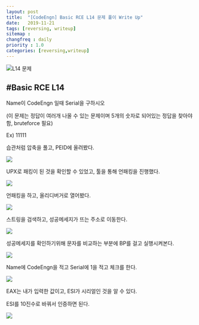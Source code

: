 ```yaml
---
layout: post
title:  "[CodeEngn] Basic RCE L14 문제 풀이 Write Up"
date:   2019-11-21
tags: [reversing, writeup]
sitemap :
changfreq : daily
priority : 1.0
categories: [reversing,writeup]
---
```


![L14 문제](https://img1.daumcdn.net/thumb/R1280x0/?scode=mtistory2&fname=https%3A%2F%2Fk.kakaocdn.net%2Fdn%2Fvd1nU%2FbtqzSZtIDDq%2FVBxSkYIHPjGawtuXICOqz1%2Fimg.png)

#Basic RCE L14
---
Name이 CodeEngn 일때 Serial을 구하시오

(이 문제는 정답이 여러개 나올 수 있는 문제이며 5개의 숫자로 되어있는 정답을 찾아야함, bruteforce 필요)

Ex) 11111


습관처럼 압축을 풀고, PEID에 올려봤다.

![](https://img1.daumcdn.net/thumb/R1280x0/?scode=mtistory2&fname=https%3A%2F%2Fk.kakaocdn.net%2Fdn%2FnrAMo%2FbtqzR25tX1C%2FTHqtg7eRHk6m3nCgzRuM71%2Fimg.png)

UPX로 패킹이 된 것을 확인할 수 있었고, 툴을 통해 언패킹을 진행했다.

![](https://img1.daumcdn.net/thumb/R1280x0/?scode=mtistory2&fname=https%3A%2F%2Fk.kakaocdn.net%2Fdn%2FqdnEu%2FbtqzTCLODLs%2FfPlCunH1SkFgRTwYqcks11%2Fimg.png)

언패킹을 하고, 올리디버거로 열어봤다.

![](https://img1.daumcdn.net/thumb/R1280x0/?scode=mtistory2&fname=https%3A%2F%2Fk.kakaocdn.net%2Fdn%2F9ySgO%2FbtqzT42oojU%2FnxSQzcKQd88I2a4zOxDCe1%2Fimg.png)

스트링을 검색하고, 성공메세지가 뜨는 주소로 이동한다.

![](https://img1.daumcdn.net/thumb/R1280x0/?scode=mtistory2&fname=https%3A%2F%2Fk.kakaocdn.net%2Fdn%2FmAZ04%2FbtqzU8JYyoW%2FuleS6FCQeYry6og04PnCQK%2Fimg.png)

성공메세지를 확인하기위해 문자를 비교하는 부분에 BP를 걸고 실행시켜본다.

![](https://img1.daumcdn.net/thumb/R1280x0/?scode=mtistory2&fname=https%3A%2F%2Fk.kakaocdn.net%2Fdn%2FDoccM%2FbtqzU9B98YU%2Fo1LotgsYSi7m5ScQCdFKJK%2Fimg.png)

Name에 CodeEngn을 적고 Serial에 1을 적고 체크를 한다.

![](https://img1.daumcdn.net/thumb/R1280x0/?scode=mtistory2&fname=https%3A%2F%2Fk.kakaocdn.net%2Fdn%2FcscTRJ%2FbtqzU8wtwX5%2FZILBKnpxt8283y7p7I6akk%2Fimg.png)

EAX는 내가 입력한 값이고, ESI가 시리얼인 것을 알 수 있다.

ESI를 10진수로 바꿔서 인증하면 된다.

![](https://img1.daumcdn.net/thumb/R1280x0/?scode=mtistory2&fname=https%3A%2F%2Fk.kakaocdn.net%2Fdn%2FcsutcZ%2FbtqzVoFPTl8%2Fd1nlH7F4x63PWxVga2Qui1%2Fimg.png)